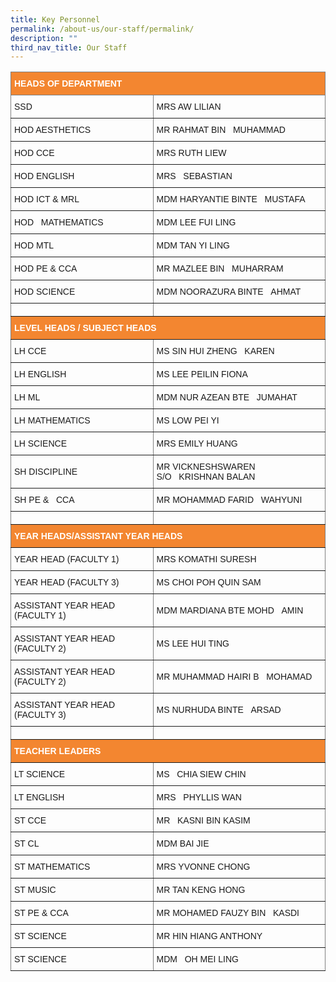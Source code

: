 ```yaml
---
title: Key Personnel
permalink: /about-us/our-staff/permalink/
description: ""
third_nav_title: Our Staff
---
```

<style type="text/css">
.tg  {border-collapse:collapse;border-spacing:0;}
.tg td{border-color:black;border-style:solid;border-width:1px;font-family:Arial, sans-serif;font-size:14px;
  overflow:hidden;padding:10px 5px;word-break:normal;}
.tg th{border-color:black;border-style:solid;border-width:1px;font-family:Arial, sans-serif;font-size:14px;
  font-weight:normal;overflow:hidden;padding:10px 5px;word-break:normal;}
.tg .tg-lboi{border-color:inherit;text-align:left;vertical-align:middle}
.tg .tg-nuby{background-color:#f38630;border-color:inherit;color:#ffffff;font-weight:bold;text-align:left;vertical-align:middle}
</style>
<table class="tg">
<thead>
  <tr>
    <th class="tg-nuby" colspan="2">HEADS   OF DEPARTMENT</th>
  </tr>
</thead>
<tbody>
  <tr>
    <td class="tg-lboi">SSD</td>
    <td class="tg-lboi">MRS AW LILIAN</td>
  </tr>
  <tr>
    <td class="tg-lboi">HOD AESTHETICS</td>
    <td class="tg-lboi">MR RAHMAT BIN&nbsp;&nbsp;&nbsp;MUHAMMAD</td>
  </tr>
  <tr>
    <td class="tg-lboi">HOD CCE</td>
    <td class="tg-lboi">MRS RUTH LIEW</td>
  </tr>
  <tr>
    <td class="tg-lboi">HOD ENGLISH</td>
    <td class="tg-lboi">MRS&nbsp;&nbsp;&nbsp;SEBASTIAN</td>
  </tr>
  <tr>
    <td class="tg-lboi">HOD ICT &amp; MRL</td>
    <td class="tg-lboi">MDM HARYANTIE BINTE&nbsp;&nbsp;&nbsp;MUSTAFA</td>
  </tr>
  <tr>
    <td class="tg-lboi">HOD&nbsp;&nbsp;&nbsp;MATHEMATICS</td>
    <td class="tg-lboi">MDM LEE FUI LING</td>
  </tr>
  <tr>
    <td class="tg-lboi">HOD MTL</td>
    <td class="tg-lboi">MDM TAN YI LING</td>
  </tr>
  <tr>
    <td class="tg-lboi">HOD PE &amp; CCA</td>
    <td class="tg-lboi">MR MAZLEE BIN&nbsp;&nbsp;&nbsp;MUHARRAM</td>
  </tr>
  <tr>
    <td class="tg-lboi">HOD SCIENCE</td>
    <td class="tg-lboi">MDM NOORAZURA BINTE&nbsp;&nbsp;&nbsp;AHMAT</td>
  </tr>
  <tr>
    <td class="tg-lboi"></td>
    <td class="tg-lboi"></td>
  </tr>
  <tr>
    <td class="tg-nuby" colspan="2">LEVEL HEADS /   SUBJECT HEADS</td>
  </tr>
  <tr>
    <td class="tg-lboi">LH CCE</td>
    <td class="tg-lboi">MS SIN HUI ZHENG&nbsp;&nbsp;&nbsp;KAREN</td>
  </tr>
  <tr>
    <td class="tg-lboi">LH ENGLISH</td>
    <td class="tg-lboi">MS LEE PEILIN FIONA</td>
  </tr>
  <tr>
    <td class="tg-lboi">LH ML</td>
    <td class="tg-lboi">MDM NUR AZEAN BTE&nbsp;&nbsp;&nbsp;JUMAHAT</td>
  </tr>
  <tr>
    <td class="tg-lboi">LH MATHEMATICS</td>
    <td class="tg-lboi">MS LOW PEI YI</td>
  </tr>
  <tr>
    <td class="tg-lboi">LH SCIENCE</td>
    <td class="tg-lboi">MRS EMILY HUANG</td>
  </tr>
  <tr>
    <td class="tg-lboi">SH DISCIPLINE</td>
    <td class="tg-lboi">MR VICKNESHSWAREN S/O&nbsp;&nbsp;&nbsp;KRISHNAN BALAN</td>
  </tr>
  <tr>
    <td class="tg-lboi">SH PE &amp;&nbsp;&nbsp;&nbsp;CCA</td>
    <td class="tg-lboi">MR MOHAMMAD FARID&nbsp;&nbsp;&nbsp;WAHYUNI</td>
  </tr>
  <tr>
    <td class="tg-lboi"></td>
    <td class="tg-lboi"></td>
  </tr>
  <tr>
    <td class="tg-nuby" colspan="2">YEAR HEADS/ASSISTANT YEAR HEADS</td>
  </tr>
  <tr>
    <td class="tg-lboi">YEAR HEAD (FACULTY 1)</td>
    <td class="tg-lboi">MRS KOMATHI SURESH</td>
  </tr>
  <tr>
    <td class="tg-lboi">YEAR HEAD (FACULTY 3)</td>
    <td class="tg-lboi">MS CHOI POH QUIN SAM</td>
  </tr>
  <tr>
    <td class="tg-lboi">ASSISTANT YEAR HEAD (FACULTY 1)</td>
    <td class="tg-lboi">MDM MARDIANA BTE MOHD&nbsp;&nbsp;&nbsp;AMIN</td>
  </tr>
  <tr>
    <td class="tg-lboi">ASSISTANT YEAR HEAD (FACULTY 2)</td>
    <td class="tg-lboi">MS LEE HUI TING</td>
  </tr>
  <tr>
    <td class="tg-lboi">ASSISTANT YEAR HEAD (FACULTY 2)</td>
    <td class="tg-lboi">MR MUHAMMAD HAIRI B&nbsp;&nbsp;&nbsp;MOHAMAD</td>
  </tr>
  <tr>
    <td class="tg-lboi">ASSISTANT YEAR HEAD (FACULTY 3)</td>
    <td class="tg-lboi">MS NURHUDA BINTE&nbsp;&nbsp;&nbsp;ARSAD</td>
  </tr>
  <tr>
    <td class="tg-lboi"> </td>
    <td class="tg-lboi"> </td>
  </tr>
  <tr>
    <td class="tg-nuby" colspan="2">TEACHER LEADERS</td>
  </tr>
  <tr>
    <td class="tg-lboi">LT SCIENCE</td>
    <td class="tg-lboi">MS&nbsp;&nbsp;&nbsp;CHIA SIEW CHIN</td>
  </tr>
  <tr>
    <td class="tg-lboi">LT ENGLISH</td>
    <td class="tg-lboi">MRS&nbsp;&nbsp;&nbsp;PHYLLIS WAN</td>
  </tr>
  <tr>
    <td class="tg-lboi">ST CCE</td>
    <td class="tg-lboi">MR&nbsp;&nbsp;&nbsp;KASNI BIN KASIM</td>
  </tr>
  <tr>
    <td class="tg-lboi">ST CL</td>
    <td class="tg-lboi">MDM BAI JIE</td>
  </tr>
  <tr>
    <td class="tg-lboi">ST MATHEMATICS</td>
    <td class="tg-lboi">MRS YVONNE CHONG</td>
  </tr>
  <tr>
    <td class="tg-lboi">ST MUSIC</td>
    <td class="tg-lboi">MR TAN KENG HONG</td>
  </tr>
  <tr>
    <td class="tg-lboi">ST PE &amp; CCA</td>
    <td class="tg-lboi">MR MOHAMED FAUZY BIN&nbsp;&nbsp;&nbsp;KASDI</td>
  </tr>
  <tr>
    <td class="tg-lboi">ST SCIENCE</td>
    <td class="tg-lboi">MR HIN HIANG ANTHONY</td>
  </tr>
  <tr>
    <td class="tg-lboi">ST SCIENCE</td>
    <td class="tg-lboi">MDM&nbsp;&nbsp;&nbsp;OH MEI LING</td>
  </tr>
</tbody>
</table>
